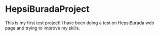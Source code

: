 # HepsiBuradaProject
This is my first test project! I have been doing a test on HepsiBurada web page and trying to improve my skills. 
